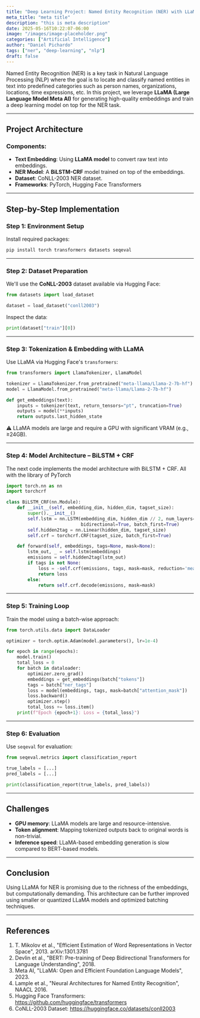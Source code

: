 ```yaml
---
title: "Deep Learning Project: Named Entity Recognition (NER) with LLaMA Embeddings"
meta_title: "meta title"
description: "this is meta description"
date: 2025-05-16T10:22:07-06:00
image: "/images/image-placeholder.png"
categories: ["Artificial Intelligence"]
author: "Daniel Pichardo"
tags: ["ner", "deep-learning", "nlp"]
draft: false
---
```


Named Entity Recognition (NER) is a key task in Natural Language Processing (NLP) where the goal is to locate and classify named entities in text into predefined categories such as person names, organizations, locations, time expressions, etc. In this project, we leverage **LLaMA (Large Language Model Meta AI)** for generating high-quality embeddings and train a deep learning model on top for the NER task.

---

## Project Architecture

### Components:
- **Text Embedding**: Using **LLaMA model** to convert raw text into embeddings.
- **NER Model**: A **BiLSTM-CRF** model trained on top of the embeddings.
- **Dataset**: CoNLL-2003 NER dataset.
- **Frameworks**: PyTorch, Hugging Face Transformers

---

## Step-by-Step Implementation

### Step 1: Environment Setup

Install required packages:

```bash
pip install torch transformers datasets seqeval
```

---

### Step 2: Dataset Preparation

We'll use the **CoNLL-2003** dataset available via Hugging Face:

```python
from datasets import load_dataset

dataset = load_dataset("conll2003")
```

Inspect the data:

```python
print(dataset["train"][0])
```

---

### Step 3: Tokenization & Embedding with LLaMA

Use LLaMA via Hugging Face's `transformers`:

```python
from transformers import LlamaTokenizer, LlamaModel

tokenizer = LlamaTokenizer.from_pretrained("meta-llama/Llama-2-7b-hf")
model = LlamaModel.from_pretrained("meta-llama/Llama-2-7b-hf")

def get_embeddings(text):
    inputs = tokenizer(text, return_tensors="pt", truncation=True)
    outputs = model(**inputs)
    return outputs.last_hidden_state
```

⚠️ LLaMA models are large and require a GPU with significant VRAM (e.g., ≥24GB).

---

### Step 4: Model Architecture – BiLSTM + CRF

The next code implements the model architecture with BiLSTM + CRF. All with the library of PyTorch

```python
import torch.nn as nn
import torchcrf

class BiLSTM_CRF(nn.Module):
    def __init__(self, embedding_dim, hidden_dim, tagset_size):
        super().__init__()
        self.lstm = nn.LSTM(embedding_dim, hidden_dim // 2, num_layers=1,
                            bidirectional=True, batch_first=True)
        self.hidden2tag = nn.Linear(hidden_dim, tagset_size)
        self.crf = torchcrf.CRF(tagset_size, batch_first=True)

    def forward(self, embeddings, tags=None, mask=None):
        lstm_out, _ = self.lstm(embeddings)
        emissions = self.hidden2tag(lstm_out)
        if tags is not None:
            loss = -self.crf(emissions, tags, mask=mask, reduction='mean')
            return loss
        else:
            return self.crf.decode(emissions, mask=mask)
```

---

### Step 5: Training Loop

Train the model using a batch-wise approach:

```python
from torch.utils.data import DataLoader

optimizer = torch.optim.Adam(model.parameters(), lr=1e-4)

for epoch in range(epochs):
    model.train()
    total_loss = 0
    for batch in dataloader:
        optimizer.zero_grad()
        embeddings = get_embeddings(batch["tokens"])
        tags = batch["ner_tags"]
        loss = model(embeddings, tags, mask=batch["attention_mask"])
        loss.backward()
        optimizer.step()
        total_loss += loss.item()
    print(f"Epoch {epoch+1}: Loss = {total_loss}")
```

---

### Step 6: Evaluation

Use `seqeval` for evaluation:

```python
from seqeval.metrics import classification_report

true_labels = [...]
pred_labels = [...]

print(classification_report(true_labels, pred_labels))
```

---

## Challenges

- **GPU memory**: LLaMA models are large and resource-intensive.
- **Token alignment**: Mapping tokenized outputs back to original words is non-trivial.
- **Inference speed**: LLaMA-based embedding generation is slow compared to BERT-based models.

---

## Conclusion

Using LLaMA for NER is promising due to the richness of the embeddings, but computationally demanding. This architecture can be further improved using smaller or quantized LLaMA models and optimized batching techniques.

---

## References

1. T. Mikolov et al., "Efficient Estimation of Word Representations in Vector Space", 2013. arXiv:1301.3781  
2. Devlin et al., "BERT: Pre-training of Deep Bidirectional Transformers for Language Understanding", 2018.  
3. Meta AI, "LLaMA: Open and Efficient Foundation Language Models", 2023.  
4. Lample et al., "Neural Architectures for Named Entity Recognition", NAACL 2016.  
5. Hugging Face Transformers: https://github.com/huggingface/transformers  
6. CoNLL-2003 Dataset: https://huggingface.co/datasets/conll2003